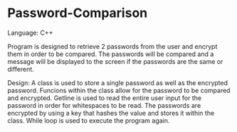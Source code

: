# Password-Comparison

Language: C++

Program is designed to retrieve 2 passwords from the user and encrypt them in order to be compared. The passwords will be compared and a message will be displayed to the screen if the passwords are the same or different.

Design:
A class is used to store a single password as well as the encrypted password. Funcions within the class allow for the password to be compared and encrypted. Getline is used to read the entire user input for the password in order for whitespaces to be read. The passwords are encrypted by using a key that hashes the value and stores it within the class. While loop is used to execute the program again.
